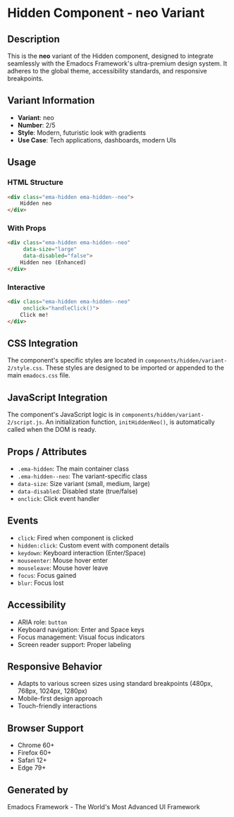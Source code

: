 # Hidden Component - neo Variant

## Description
This is the **neo** variant of the Hidden component, designed to integrate seamlessly with the Emadocs Framework's ultra-premium design system. It adheres to the global theme, accessibility standards, and responsive breakpoints.

## Variant Information
- **Variant**: neo
- **Number**: 2/5
- **Style**: Modern, futuristic look with gradients
- **Use Case**: Tech applications, dashboards, modern UIs

## Usage

### HTML Structure
```html
<div class="ema-hidden ema-hidden--neo">
    Hidden neo
</div>
```

### With Props
```html
<div class="ema-hidden ema-hidden--neo" 
     data-size="large" 
     data-disabled="false">
    Hidden neo (Enhanced)
</div>
```

### Interactive
```html
<div class="ema-hidden ema-hidden--neo" 
     onclick="handleClick()">
    Click me!
</div>
```

## CSS Integration
The component's specific styles are located in `components/hidden/variant-2/style.css`. These styles are designed to be imported or appended to the main `emadocs.css` file.

## JavaScript Integration
The component's JavaScript logic is in `components/hidden/variant-2/script.js`. An initialization function, `initHiddenNeo()`, is automatically called when the DOM is ready.

## Props / Attributes
- `.ema-hidden`: The main container class
- `.ema-hidden--neo`: The variant-specific class
- `data-size`: Size variant (small, medium, large)
- `data-disabled`: Disabled state (true/false)
- `onclick`: Click event handler

## Events
- `click`: Fired when component is clicked
- `hidden:click`: Custom event with component details
- `keydown`: Keyboard interaction (Enter/Space)
- `mouseenter`: Mouse hover enter
- `mouseleave`: Mouse hover leave
- `focus`: Focus gained
- `blur`: Focus lost

## Accessibility
- ARIA role: `button`
- Keyboard navigation: Enter and Space keys
- Focus management: Visual focus indicators
- Screen reader support: Proper labeling

## Responsive Behavior
- Adapts to various screen sizes using standard breakpoints (480px, 768px, 1024px, 1280px)
- Mobile-first design approach
- Touch-friendly interactions

## Browser Support
- Chrome 60+
- Firefox 60+
- Safari 12+
- Edge 79+

## Generated by
Emadocs Framework - The World's Most Advanced UI Framework
